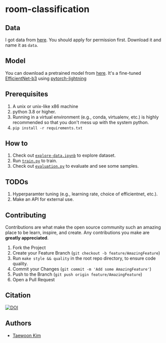 # room-classification

## Data

I got data from [here](https://drive.google.com/file/d/0BxDIywue_VABY1dRcFVvZ3BodnM/view?usp=sharing). You should apply for permission first. Download it and name it as `data`.

## Model

You can download a pretrained model from [here](https://github.com/tae898/room-classification/releases/download/v0.1/model.ckpt). It's a fine-tuned [EfficientNet-b3](https://github.com/lukemelas/EfficientNet-PyTorch) using [pytorch-lightning](https://www.pytorchlightning.ai/)

## Prerequisites

1. A unix or unix-like x86 machine
1. python 3.8 or higher.
1. Running in a virtual environment (e.g., conda, virtualenv, etc.) is highly recommended so that you don't mess up with the system python.
1. `pip install -r requirements.txt`

## How to

1. Check out [`explore-data.ipynb`](explore-data.ipynb) to explore dataset.
1. Run [`train.py`](train.py) to train.
1. Check out [`evaluation.py`](evaluation.ipynb) to evaluate and see some samples.

## TODOs

1. Hyperparamter tuning (e.g., learning rate, choice of efficientnet, etc.).
1. Make an API for external use.

## Contributing

Contributions are what make the open source community such an amazing place to be learn, inspire, and create. Any contributions you make are **greatly appreciated**.

1. Fork the Project
1. Create your Feature Branch (`git checkout -b feature/AmazingFeature`)
1. Run `make style && quality` in the root repo directory, to ensure code quality.
1. Commit your Changes (`git commit -m 'Add some AmazingFeature'`)
1. Push to the Branch (`git push origin feature/AmazingFeature`)
1. Open a Pull Request

## Citation

[![DOI](https://zenodo.org/badge/464516842.svg)](https://zenodo.org/badge/latestdoi/464516842)

## Authors

- [Taewoon Kim](https://taewoon.kim/)
